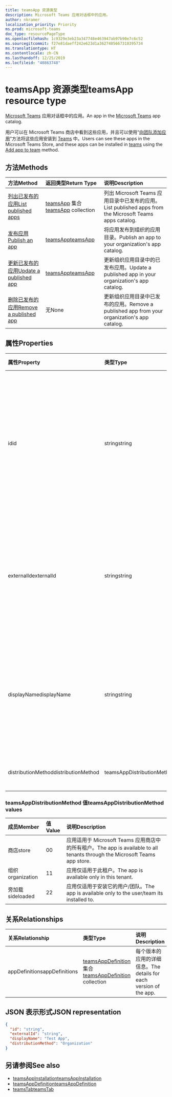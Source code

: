 ```yaml
---
title: teamsApp 资源类型
description: Microsoft Teams 应用对话框中的应用。
author: nkramer
localization_priority: Priority
ms.prod: microsoft-teams
doc_type: resourcePageType
ms.openlocfilehash: 1c9329e3eb23a347748e463947ab97b90e7c6c52
ms.sourcegitcommit: f27e81daeff242e623d1a3627405667310395734
ms.translationtype: HT
ms.contentlocale: zh-CN
ms.lasthandoff: 12/25/2019
ms.locfileid: "40863748"
---
```

# <a name="teamsapp-resource-type"></a><span data-ttu-id="1d768-103">teamsApp 资源类型</span><span class="sxs-lookup"><span data-stu-id="1d768-103">teamsApp resource type</span></span>



<span data-ttu-id="1d768-104">[Microsoft Teams](teams-api-overview.md) 应用对话框中的应用。</span><span class="sxs-lookup"><span data-stu-id="1d768-104">An app in the [Microsoft Teams](teams-api-overview.md) app catalog.</span></span>

<span data-ttu-id="1d768-105">用户可以在 Microsoft Teams 商店中看到这些应用，并且可以使用“[向团队添加应用](../api/teamsappinstallation-add.md)”方法将这些应用安装到 [Teams](team.md) 中。</span><span class="sxs-lookup"><span data-stu-id="1d768-105">Users can see these apps in the Microsoft Teams Store, and these apps can be installed in [teams](team.md) using the [Add app to team](../api/teamsappinstallation-add.md) method.</span></span>

## <a name="methods"></a><span data-ttu-id="1d768-106">方法</span><span class="sxs-lookup"><span data-stu-id="1d768-106">Methods</span></span>

| <span data-ttu-id="1d768-107">方法</span><span class="sxs-lookup"><span data-stu-id="1d768-107">Method</span></span>       | <span data-ttu-id="1d768-108">返回类型</span><span class="sxs-lookup"><span data-stu-id="1d768-108">Return Type</span></span>  |<span data-ttu-id="1d768-109">说明</span><span class="sxs-lookup"><span data-stu-id="1d768-109">Description</span></span>|
|:---------------|:--------|:----------|
|[<span data-ttu-id="1d768-110">列出已发布的应用</span><span class="sxs-lookup"><span data-stu-id="1d768-110">List published apps</span></span>](../api/teamsapp-list.md) | <span data-ttu-id="1d768-111">[teamsApp](teamsapp.md) 集合</span><span class="sxs-lookup"><span data-stu-id="1d768-111">[teamsApp](teamsapp.md) collection</span></span> | <span data-ttu-id="1d768-112">列出 Microsoft Teams 应用目录中已发布的应用。</span><span class="sxs-lookup"><span data-stu-id="1d768-112">List published apps from the Microsoft Teams apps catalog.</span></span>|
|[<span data-ttu-id="1d768-113">发布应用</span><span class="sxs-lookup"><span data-stu-id="1d768-113">Publish an app</span></span>](../api/teamsapp-publish.md) | [<span data-ttu-id="1d768-114">teamsApp</span><span class="sxs-lookup"><span data-stu-id="1d768-114">teamsApp</span></span>](teamsapp.md) | <span data-ttu-id="1d768-115">将应用发布到组织的应用目录。</span><span class="sxs-lookup"><span data-stu-id="1d768-115">Publish an app to your organization's app catalog.</span></span>|
|[<span data-ttu-id="1d768-116">更新已发布的应用</span><span class="sxs-lookup"><span data-stu-id="1d768-116">Update a published app</span></span>](../api/teamsapp-update.md) | [<span data-ttu-id="1d768-117">teamsApp</span><span class="sxs-lookup"><span data-stu-id="1d768-117">teamsApp</span></span>](teamsapp.md) | <span data-ttu-id="1d768-118">更新组织应用目录中的已发布应用。</span><span class="sxs-lookup"><span data-stu-id="1d768-118">Update a published app in your organization's app catalog.</span></span>|
|[<span data-ttu-id="1d768-119">删除已发布的应用</span><span class="sxs-lookup"><span data-stu-id="1d768-119">Remove a published app</span></span>](../api/teamsapp-delete.md) | <span data-ttu-id="1d768-120">无</span><span class="sxs-lookup"><span data-stu-id="1d768-120">None</span></span> | <span data-ttu-id="1d768-121">更新组织应用目录中已发布的应用。</span><span class="sxs-lookup"><span data-stu-id="1d768-121">Remove a published app from your organization's app catalog.</span></span>|

## <a name="properties"></a><span data-ttu-id="1d768-122">属性</span><span class="sxs-lookup"><span data-stu-id="1d768-122">Properties</span></span>

| <span data-ttu-id="1d768-123">属性</span><span class="sxs-lookup"><span data-stu-id="1d768-123">Property</span></span>            | <span data-ttu-id="1d768-124">类型</span><span class="sxs-lookup"><span data-stu-id="1d768-124">Type</span></span>     | <span data-ttu-id="1d768-125">说明</span><span class="sxs-lookup"><span data-stu-id="1d768-125">Description</span></span> |
|:------------------- |:-------- |:----------- |
| <span data-ttu-id="1d768-126">id</span><span class="sxs-lookup"><span data-stu-id="1d768-126">id</span></span>                  | <span data-ttu-id="1d768-127">string</span><span class="sxs-lookup"><span data-stu-id="1d768-127">string</span></span>   | <span data-ttu-id="1d768-128">目录应用生成的应用 ID（不同于开发人员在 [Microsoft Teams 应用压缩包](/microsoftteams/platform/concepts/apps/apps-package)中提供的 ID）。</span><span class="sxs-lookup"><span data-stu-id="1d768-128">The catalog app's generated app ID (different from the developer-provided ID in the [Microsoft Teams zip app package](/microsoftteams/platform/concepts/apps/apps-package).</span></span> |
| <span data-ttu-id="1d768-129">externalId</span><span class="sxs-lookup"><span data-stu-id="1d768-129">externalId</span></span>          | <span data-ttu-id="1d768-130">string</span><span class="sxs-lookup"><span data-stu-id="1d768-130">string</span></span>   | <span data-ttu-id="1d768-131">应用开发人员在 [Microsoft Teams 应用压缩包](/microsoftteams/platform/concepts/apps/apps-package)中提供的目录 ID。</span><span class="sxs-lookup"><span data-stu-id="1d768-131">The ID of the catalog provided by the app developer in the [Microsoft Teams zip app package](/microsoftteams/platform/concepts/apps/apps-package).</span></span> |
| <span data-ttu-id="1d768-132">displayName</span><span class="sxs-lookup"><span data-stu-id="1d768-132">displayName</span></span>                | <span data-ttu-id="1d768-133">string</span><span class="sxs-lookup"><span data-stu-id="1d768-133">string</span></span>   | <span data-ttu-id="1d768-134">应用开发人员在 [Microsoft Teams 应用压缩包](/microsoftteams/platform/concepts/apps/apps-package)中提供的目录名称。</span><span class="sxs-lookup"><span data-stu-id="1d768-134">The name of the catalog app provided by the app developer in the [Microsoft Teams zip app package](/microsoftteams/platform/concepts/apps/apps-package).</span></span> |
| <span data-ttu-id="1d768-135">distributionMethod</span><span class="sxs-lookup"><span data-stu-id="1d768-135">distributionMethod</span></span>  | <span data-ttu-id="1d768-136">teamsAppDistributionMethod</span><span class="sxs-lookup"><span data-stu-id="1d768-136">teamsAppDistributionMethod</span></span>     | <span data-ttu-id="1d768-137">应用的分配方法。</span><span class="sxs-lookup"><span data-stu-id="1d768-137">The method of distribution for the app.</span></span> |

### <a name="teamsappdistributionmethod-values"></a><span data-ttu-id="1d768-138">teamsAppDistributionMethod 值</span><span class="sxs-lookup"><span data-stu-id="1d768-138">teamsAppDistributionMethod values</span></span>

|<span data-ttu-id="1d768-139">成员</span><span class="sxs-lookup"><span data-stu-id="1d768-139">Member</span></span>|<span data-ttu-id="1d768-140">值</span><span class="sxs-lookup"><span data-stu-id="1d768-140">Value</span></span>|<span data-ttu-id="1d768-141">说明</span><span class="sxs-lookup"><span data-stu-id="1d768-141">Description</span></span>|
|:---|:---|:---|
|<span data-ttu-id="1d768-142">商店</span><span class="sxs-lookup"><span data-stu-id="1d768-142">store</span></span>|<span data-ttu-id="1d768-143">0</span><span class="sxs-lookup"><span data-stu-id="1d768-143">0</span></span>| <span data-ttu-id="1d768-144">应用适用于 Microsoft Teams 应用商店中的所有租户。</span><span class="sxs-lookup"><span data-stu-id="1d768-144">The app is available to all tenants through the Microsoft Teams app store.</span></span>|
|<span data-ttu-id="1d768-145">组织</span><span class="sxs-lookup"><span data-stu-id="1d768-145">organization</span></span>|<span data-ttu-id="1d768-146">1</span><span class="sxs-lookup"><span data-stu-id="1d768-146">1</span></span>|<span data-ttu-id="1d768-147">应用仅适用于此租户。</span><span class="sxs-lookup"><span data-stu-id="1d768-147">The app is available only in this tenant.</span></span>|
|<span data-ttu-id="1d768-148">旁加载</span><span class="sxs-lookup"><span data-stu-id="1d768-148">sideloaded</span></span>|<span data-ttu-id="1d768-149">2</span><span class="sxs-lookup"><span data-stu-id="1d768-149">2</span></span>|<span data-ttu-id="1d768-150">应用仅适用于安装它的用户/团队。</span><span class="sxs-lookup"><span data-stu-id="1d768-150">The app is available only to the user/team its installed to.</span></span>|

## <a name="relationships"></a><span data-ttu-id="1d768-151">关系</span><span class="sxs-lookup"><span data-stu-id="1d768-151">Relationships</span></span>

| <span data-ttu-id="1d768-152">关系</span><span class="sxs-lookup"><span data-stu-id="1d768-152">Relationship</span></span> | <span data-ttu-id="1d768-153">类型</span><span class="sxs-lookup"><span data-stu-id="1d768-153">Type</span></span>   | <span data-ttu-id="1d768-154">说明</span><span class="sxs-lookup"><span data-stu-id="1d768-154">Description</span></span> |
|:---------------|:--------|:----------|
|<span data-ttu-id="1d768-155">appDefinitions</span><span class="sxs-lookup"><span data-stu-id="1d768-155">appDefinitions</span></span>|<span data-ttu-id="1d768-156">[teamsAppDefinition](teamsappdefinition.md) 集合</span><span class="sxs-lookup"><span data-stu-id="1d768-156">[teamsAppDefinition](teamsappdefinition.md) collection</span></span>| <span data-ttu-id="1d768-157">每个版本的应用的详细信息。</span><span class="sxs-lookup"><span data-stu-id="1d768-157">The details for each version of the app.</span></span> |

## <a name="json-representation"></a><span data-ttu-id="1d768-158">JSON 表示形式</span><span class="sxs-lookup"><span data-stu-id="1d768-158">JSON representation</span></span>

<!-- {
  "blockType": "resource",
  "@odata.type": "microsoft.graph.teamsApp",
  "baseType": "microsoft.graph.entity"
}-->

```json
{
  "id": "string",
  "externalId": "string",
  "displayName": "Test App",
  "distributionMethod": "Organization"
}
```

## <a name="see-also"></a><span data-ttu-id="1d768-159">另请参阅</span><span class="sxs-lookup"><span data-stu-id="1d768-159">See also</span></span>

- [<span data-ttu-id="1d768-160">teamsAppInstallation</span><span class="sxs-lookup"><span data-stu-id="1d768-160">teamsAppInstallation</span></span>](teamsappinstallation.md)
- [<span data-ttu-id="1d768-161">teamsAppDefinition</span><span class="sxs-lookup"><span data-stu-id="1d768-161">teamsAppDefinition</span></span>](teamsappdefinition.md)
- [<span data-ttu-id="1d768-162">teamsTab</span><span class="sxs-lookup"><span data-stu-id="1d768-162">teamsTab</span></span>](../resources/teamstab.md)

<!-- uuid: 8fcb5dbc-d5aa-4681-8e31-b001d5168d79
2015-10-25 14:57:30 UTC -->
<!-- {
  "type": "#page.annotation",
  "description": "teamsApp resource",
  "keywords": "",
  "section": "documentation",
  "tocPath": ""
}-->


